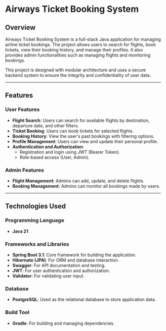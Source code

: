 # Airways Ticket Booking System

## Overview
Airways Ticket Booking System is a full-stack Java application for managing airline ticket bookings. The project allows users to search for flights, book tickets, view their booking history, and manage their profiles. It also provides admin functionalities such as managing flights and monitoring bookings.

This project is designed with modular architecture and uses a secure backend system to ensure the integrity and confidentiality of user data.

---

## Features

### **User Features**
- **Flight Search**: Users can search for available flights by destination, departure date, and other filters.
- **Ticket Booking**: Users can book tickets for selected flights.
- **Booking History**: View the user's past bookings with filtering options.
- **Profile Management**: Users can view and update their personal profile.
- **Authentication and Authorization**:
  - Registration and login using JWT (Bearer Token).
  - Role-based access (User, Admin).

### **Admin Features**
- **Flight Management**: Admins can add, update, and delete flights.
- **Booking Management**: Admins can monitor all bookings made by users.

---

## Technologies Used

### **Programming Language**
- **Java 21**

### **Frameworks and Libraries**
- **Spring Boot 3.1**: Core framework for building the application.
- **Hibernate (JPA)**: For ORM and database interaction.
- **Swagger**: For API documentation and testing.
- **JWT**: For user authentication and authorization.
- **Validator**: For validating user input.

### **Database**
- **PostgreSQL**: Used as the relational database to store application data.

### **Build Tool**
- **Gradle**: For building and managing dependencies.

